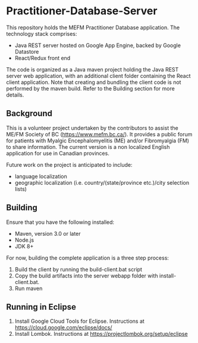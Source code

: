 # Practitioner-Database-Server
This repository holds the MEFM Practitioner Database application. The technology stack comprises:
- Java REST server hosted on Google App Engine, backed by Google Datastore
- React/Redux front end

The code is organized as a Java maven project holding the Java REST server web application, with an additional client folder containing the React client application. Note that creating and bundling the client code is not performed by the maven build. Refer to the Building section for more details.  

## Background
This is a volunteer project undertaken by the contributors to assist the ME/FM Society of BC (https://www.mefm.bc.ca/). It provides a public forum for patients with Myalgic Encephalomyelitis (ME) and/or Fibromyalgia (FM) to share information. The current version is a non localized English application for use in Canadian provinces.

Future work on the project is anticipated to include:
- language localization
- geographic localization (i.e. country/(state/province etc.)/city selection lists)

## Building
Ensure that you have the following installed:

- Maven, version 3.0 or later 
- Node.js
- JDK 8+

For now, building the complete application is a three step process:
1. Build the client by running the build-client.bat script 
2. Copy the build artifacts into the server webapp folder with install-client.bat. 
2. Run maven 

## Running in Eclipse
1. Install Google Cloud Tools for Eclipse. Instructions at https://cloud.google.com/eclipse/docs/
2. Install Lombok. Instructions at https://projectlombok.org/setup/eclipse

